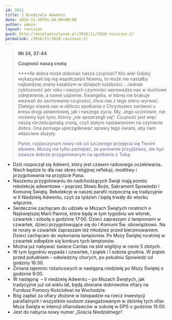 ```yaml
---
id: 2021
title: I Niedziela Adwentu
date: 2016-11-30T01:44:00+00:00
author: admin
layout: revision
guid: http://anielaolsztynek.pl/2016/11/2018-revision-2/
permalink: /2016/11/2018-revision-2/
---
```

> **Mt 24, 37-44**
> 
> **Czujność naszą cnotą**
> 
>  ****Ile dobra może dokonać nasza czujność? Kto wie! Gdyby wykazywali się nią współcześni Noemu, to może nie nastałby najbardziej znany kataklizm w dziejach ludzkości&#8230; Jednak cykliczność pór roku i naszych czynności wprowadza nas w duchowe odrętwienie, a nawet uśpienie. Ewangelia, w której nie brakuje wezwań do zachowania czujności, chce nas z tego stanu wyrwać. Dlatego stawia nas w obliczu spotkania z Chrystusem zarówno u kresu drogi adwentowej, jak i naszego życia. My, Jego uczniowie, nie możemy być tymi, którzy &#8222;nie spostrzegli się&#8221;. Czujność jest więc naszą chrześcijańską cnotą, czyli stałym nastawieniem na czynienie dobra. Ona pomaga uporządkować sprawy tego świata, aby nam właściwie służyły.
> 
> <span style="color: #666699;">Panie, rozpoczynam nowy rok od szczerego przejęcia się Twoim słowem. Muszę nie tylko pamiętać, że ponownie przyjdziesz, ale być zawsze dobrze przygotowanym na spotkanie z Tobą.</span>

  * Dziś rozpoczął się Adwent, który jest czasem radosnego oczekiwania. Niech będzie to dla nas okres religijnej refleksji, modlitwy i przygotowania na przyjście Pana.
  * Naszemu przygotowaniu do nadchodzących Świąt mają pomóc rekolekcje adwentowe – poprzez Słowo Boże, Sakrament Spowiedzi i Komunię Świętą. Rekolekcje w naszej parafii rozpoczną się tradycyjnie w II Niedzielę Adwentu, czyli za tydzień i będą trwały do wtorku włącznie.
  * Serdecznie zachęcam do udziału w Mszach Świętych roratnich o Najświętszej Marii Pannie, które będą w tym tygodniu we wtorek, czwartek i sobotę o godzinie 17:00. Dzieci zapraszam z lampionami w czwartek, dzieci przygotowujące się do I Komunii Św. obowiązkowo. Na te roraty w czwartek zapraszam też młodzież przed bierzmowaniem. Dzieci zachęcam do wykonania lampionów. Po Mszy Świętej roratniej w czwartek odbędzie się konkurs tych lampionów.
  * Można już nabywać świece Caritas na stół wigilijny w cenie 5 złotych.
  * W tym tygodniu wypada I czwartek, I piątek i I sobota grudnia. W piątek przed południem – odwiedziny chorych, po południu Spowiedź od godziny 16:30.
  * Zmiana tajemnic różańcowych w następną niedzielę po Mszy Świętej o godzinie 9:00.
  * W następną  &#8211; II niedzielę Adwentu – po Mszach Świętych, jak tradycyjnie już od wielu lat, będą zbierane dobrowolne ofiary na Fundusz Pomocy Kościołowi na Wschodzie.
  * Bóg zapłać za ofiary złożone w listopadzie na rzecz inwestycji parafialnych i wszystkim osobom zaangażowanym w zbiórkę tych ofiar. Msza Święta w intencji ofiarodawców w sobotę w DPS o godzinie 15:00.
  * Jest do nabycia nowy numer „Gościa Niedzielnego”.